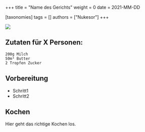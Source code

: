 +++
title = "Name des Gerichts"
weight = 0
date = 2021-MM-DD

[taxonomies]
tags = []
authors = ["Nukesor"]
+++

<div class="gif" alt="Name des Gerichts">
    <img src="/doge.jpg" style="width:auto;"></img>
</div>

## Zutaten für X Personen:

```
200g Milch
50m³ Butter
2 Tropfen Zucker
```

## Vorbereitung

- Schritt1 
- Schritt2

## Kochen

Hier geht das richtige Kochen los.
